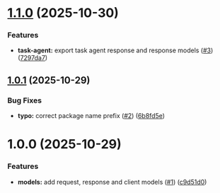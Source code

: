 # [1.1.0](https://github.com/Nan0416/mini-cloud-models/compare/v1.0.1...v1.1.0) (2025-10-30)


### Features

* **task-agent:** export task agent response and response models ([#3](https://github.com/Nan0416/mini-cloud-models/issues/3)) ([7297da7](https://github.com/Nan0416/mini-cloud-models/commit/7297da7eb346e337e8768c1256f7959beda121a3))

## [1.0.1](https://github.com/Nan0416/mini-cloud-models/compare/v1.0.0...v1.0.1) (2025-10-29)


### Bug Fixes

* **typo:** correct package name prefix ([#2](https://github.com/Nan0416/mini-cloud-models/issues/2)) ([6b8fd5e](https://github.com/Nan0416/mini-cloud-models/commit/6b8fd5eeafa9e373823d691ba86aca4237124e9a))

# 1.0.0 (2025-10-29)


### Features

* **models:** add request, response and client models ([#1](https://github.com/Nan0416/mini-cloud-models/issues/1)) ([c9d51d0](https://github.com/Nan0416/mini-cloud-models/commit/c9d51d08dd8a6b4ce3cf316499d95c11317edf84))
